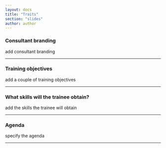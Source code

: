 ```yaml
---
layout: docs
title: "Traits"
section: "slides"
author: author
---
```


### Consultant branding

add consultant branding

------

### Training objectives

add a couple of training objectives

------

### What skills will the trainee obtain?

add the skills the trainee will obtain

------

### Agenda

specify the agenda

------

